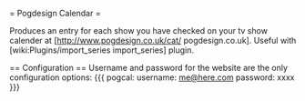 = Pogdesign Calendar =

Produces an entry for each show you have checked on your tv show calender at [http://www.pogdesign.co.uk/cat/ pogdesign.co.uk]. Useful with [wiki:Plugins/import_series import_series] plugin.

== Configuration ==
Username and password for the website are the only configuration options:
{{{
pogcal:
  username: me@here.com
  password: xxxx
}}}